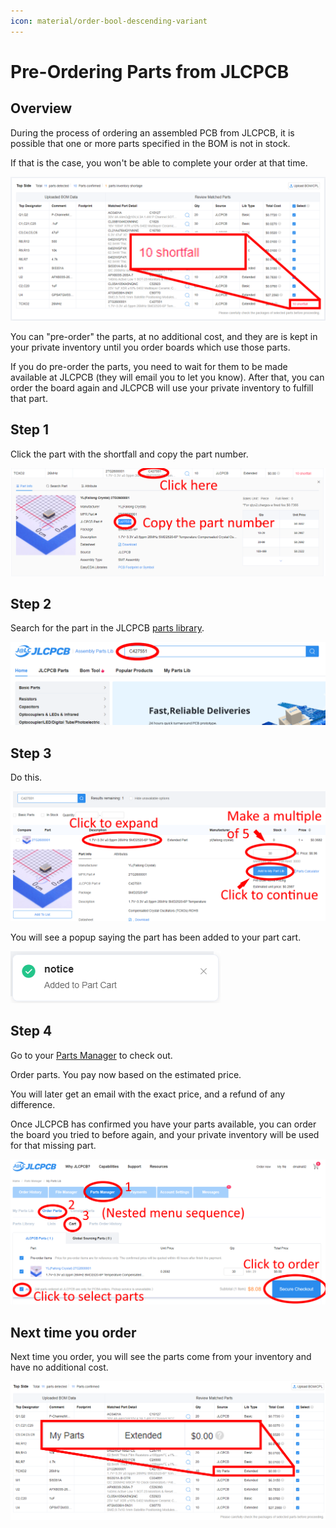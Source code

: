 ```yaml
---
icon: material/order-bool-descending-variant
---
```


# Pre-Ordering Parts from JLCPCB

## Overview

During the process of ordering an assembled PCB from JLCPCB, it is possible that one or more parts specified in the BOM is not in stock.

If that is the case, you won't be able to complete your order at that time.

![](shortfall.png)

You can "pre-order" the parts, at no additional cost, and they are is kept in your private inventory until you order boards which use those parts.

If you do pre-order the parts, you need to wait for them to be made available at JLCPCB (they will email you to let you know).  After that, you can order the board again and JLCPCB will use your private inventory to fulfill that part.
            

## Step 1

Click the part with the shortfall and copy the part number.
            

![](click_copy.png)

## Step 2

Search for the part in the JLCPCB [parts library](https://jlcpcb.com/parts).
            

[![](parts_lib.png)](https://jlcpcb.com/parts)

## Step 3

Do this.
            

![](select.png)

You will see a popup saying the part has been added to your part cart.
            

![](notice.png)

## Step 4

Go to your [Parts Manager](https://jlcpcb.com/user-center/smtPrivateLibrary/?index=1&subindex=1) to check out.

Order parts.  You pay now based on the estimated price.

You will later get an email with the exact price, and a refund of any difference.

Once JLCPCB has confirmed you have your parts available, you can order the board you tried to before again, and your private inventory will be used for that missing part.
            

[![](select_to_order.png)](https://jlcpcb.com/user-center/smtPrivateLibrary/?index=1&subindex=1)

## Next time you order

Next time you order, you will see the parts come from your inventory and have no additional cost.
            

![](next_time.png)